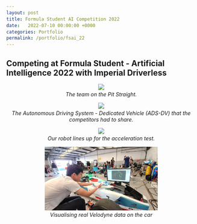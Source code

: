 ```yaml
---
layout: post
title: Formula Student AI Competition 2022
date:   2022-07-10 00:00:00 +0000
categories: Portfolio
permalink: /portfolio/fsai_22
---
```


## Competing at Formula Student - Artificial Intelligence 2022 with Imperial Driverless

<p align="center">
  <img width="400" src="../assets/FSAI_22/team_photo2.JPG">
  <br>
  <i>The team on the Pit Straight.</i>
</p>

<p align="center">
    <img width="300" src="../assets/FSAI_22/ADS_DV.JPG">
    <br>
    <i>The Autonomous Driving System - Dedicated Vehicle (ADS-DV) that the competitors had to share.</i>
</p>

<p align="center">
    <img width="300" src="../assets/FSAI_22/Sprint_race.JPG">
    <br>
    <i>Our robot lines up for the acceleration test.</i>
</p>

<p align="center">
    <img width="300" src="../assets/FSAI_22/rviz2.jpg">
    <br>
    <i>Visualising real Velodyne data on the car</i>
</p>